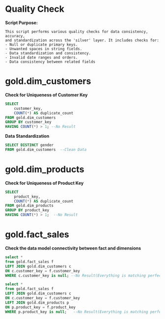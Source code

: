 # Quality Check
**Script Purpose:**
  
    This script performs various quality checks for data consistency, accuracy, 
    and standardization across the 'silver' layer. It includes checks for:
    - Null or duplicate primary keys.
    - Unwanted spaces in string fields.
    - Data standardization and consistency.
    - Invalid date ranges and orders.
    - Data consistency between related fields
# gold.dim_customers
**Check for Uniqueness of Customer Key**
```sql
SELECT 
    customer_key,
    COUNT(*) AS duplicate_count
FROM gold.dim_customers
GROUP BY customer_key
HAVING COUNT(*) > 1; --No Result
```
**Data Standardization**
```sql
SELECT DISTINCT gender
FROM gold.dim_customers  --Clean Data
```
#  gold.dim_products
**Check for Uniqueness of Product Key** 
```sql
SELECT 
    product_key,
    COUNT(*) AS duplicate_count
FROM gold.dim_products
GROUP BY product_key
HAVING COUNT(*) > 1;  --No Result
```
# gold.fact_sales
**Check the data model connectivity between fact and dimensions**
```sql
select * 
from gold.fact_sales f
LEFT JOIN gold.dim_customers c
ON c.customer_key = f.customer_key
WHERE c.customer_key is null; --No Result(Everything is matching perfectly)

select * 
from gold.fact_sales f
LEFT JOIN gold.dim_customers c
ON c.customer_key = f.customer_key
LEFT JOIN gold.dim_products p
ON p.product_key = f.product_key
WHERE p.product_key is null;   --No Result(Everything is matching perfectly)
```

